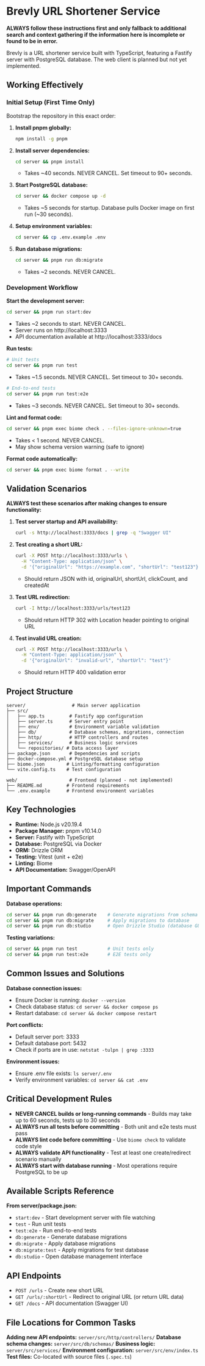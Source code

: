 # Brevly URL Shortener Service

**ALWAYS follow these instructions first and only fallback to additional search and context gathering if the information here is incomplete or found to be in error.**

Brevly is a URL shortener service built with TypeScript, featuring a Fastify server with PostgreSQL database. The web client is planned but not yet implemented.

## Working Effectively

### Initial Setup (First Time Only)
Bootstrap the repository in this exact order:

1. **Install pnpm globally:**
   ```bash
   npm install -g pnpm
   ```

2. **Install server dependencies:**
   ```bash
   cd server && pnpm install
   ```
   - Takes ~40 seconds. NEVER CANCEL. Set timeout to 90+ seconds.

3. **Start PostgreSQL database:**
   ```bash
   cd server && docker compose up -d
   ```
   - Takes ~5 seconds for startup. Database pulls Docker image on first run (~30 seconds).

4. **Setup environment variables:**
   ```bash
   cd server && cp .env.example .env
   ```

5. **Run database migrations:**
   ```bash
   cd server && pnpm run db:migrate
   ```
   - Takes ~2 seconds. NEVER CANCEL.

### Development Workflow

**Start the development server:**
```bash
cd server && pnpm run start:dev
```
- Takes ~2 seconds to start. NEVER CANCEL.
- Server runs on http://localhost:3333
- API documentation available at http://localhost:3333/docs

**Run tests:**
```bash
# Unit tests
cd server && pnpm run test
```
- Takes ~1.5 seconds. NEVER CANCEL. Set timeout to 30+ seconds.

```bash
# End-to-end tests  
cd server && pnpm run test:e2e
```
- Takes ~3 seconds. NEVER CANCEL. Set timeout to 30+ seconds.

**Lint and format code:**
```bash
cd server && pnpm exec biome check . --files-ignore-unknown=true
```
- Takes < 1 second. NEVER CANCEL.
- May show schema version warning (safe to ignore)

**Format code automatically:**
```bash
cd server && pnpm exec biome format . --write
```

## Validation Scenarios

**ALWAYS test these scenarios after making changes to ensure functionality:**

1. **Test server startup and API availability:**
   ```bash
   curl -s http://localhost:3333/docs | grep -q "Swagger UI"
   ```

2. **Test creating a short URL:**
   ```bash
   curl -X POST http://localhost:3333/urls \
     -H "Content-Type: application/json" \
     -d '{"originalUrl": "https://example.com", "shortUrl": "test123"}'
   ```
   - Should return JSON with id, originalUrl, shortUrl, clickCount, and createdAt

3. **Test URL redirection:**
   ```bash
   curl -I http://localhost:3333/urls/test123
   ```
   - Should return HTTP 302 with Location header pointing to original URL

4. **Test invalid URL creation:**
   ```bash
   curl -X POST http://localhost:3333/urls \
     -H "Content-Type: application/json" \
     -d '{"originalUrl": "invalid-url", "shortUrl": "test"}'
   ```
   - Should return HTTP 400 validation error

## Project Structure

```
server/                 # Main server application
├── src/
│   ├── app.ts         # Fastify app configuration
│   ├── server.ts      # Server entry point
│   ├── env/           # Environment variable validation
│   ├── db/            # Database schemas, migrations, connection
│   ├── http/          # HTTP controllers and routes
│   ├── services/      # Business logic services
│   └── repositories/ # Data access layer
├── package.json       # Dependencies and scripts
├── docker-compose.yml # PostgreSQL database setup
├── biome.json        # Linting/formatting configuration
└── vite.config.ts    # Test configuration

web/                   # Frontend (planned - not implemented)
├── README.md         # Frontend requirements
└── .env.example      # Frontend environment variables
```

## Key Technologies

- **Runtime:** Node.js v20.19.4
- **Package Manager:** pnpm v10.14.0
- **Server:** Fastify with TypeScript
- **Database:** PostgreSQL via Docker
- **ORM:** Drizzle ORM
- **Testing:** Vitest (unit + e2e)
- **Linting:** Biome
- **API Documentation:** Swagger/OpenAPI

## Important Commands

**Database operations:**
```bash
cd server && pnpm run db:generate    # Generate migrations from schema changes
cd server && pnpm run db:migrate     # Apply migrations to database  
cd server && pnpm run db:studio      # Open Drizzle Studio (database GUI)
```

**Testing variations:**
```bash
cd server && pnpm run test           # Unit tests only
cd server && pnpm run test:e2e       # E2E tests only
```

## Common Issues and Solutions

**Database connection issues:**
- Ensure Docker is running: `docker --version`
- Check database status: `cd server && docker compose ps`
- Restart database: `cd server && docker compose restart`

**Port conflicts:**
- Default server port: 3333
- Default database port: 5432
- Check if ports are in use: `netstat -tulpn | grep :3333`

**Environment issues:**
- Ensure .env file exists: `ls server/.env`
- Verify environment variables: `cd server && cat .env`

## Critical Development Rules

- **NEVER CANCEL builds or long-running commands** - Builds may take up to 60 seconds, tests up to 30 seconds
- **ALWAYS run all tests before committing** - Both unit and e2e tests must pass
- **ALWAYS lint code before committing** - Use `biome check` to validate code style
- **ALWAYS validate API functionality** - Test at least one create/redirect scenario manually
- **ALWAYS start with database running** - Most operations require PostgreSQL to be up

## Available Scripts Reference

**From server/package.json:**
- `start:dev` - Start development server with file watching
- `test` - Run unit tests 
- `test:e2e` - Run end-to-end tests
- `db:generate` - Generate database migrations
- `db:migrate` - Apply database migrations
- `db:migrate:test` - Apply migrations for test database
- `db:studio` - Open database management interface

## API Endpoints

- `POST /urls` - Create new short URL
- `GET /urls/:shortUrl` - Redirect to original URL (or return URL data)
- `GET /docs` - API documentation (Swagger UI)

## File Locations for Common Tasks

**Adding new API endpoints:** `server/src/http/controllers/`
**Database schema changes:** `server/src/db/schemas/`
**Business logic:** `server/src/services/`
**Environment configuration:** `server/src/env/index.ts`
**Test files:** Co-located with source files (`.spec.ts`)